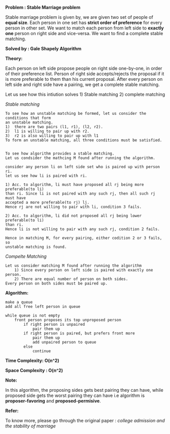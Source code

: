 **Problem : Stable Marriage problem**

Stable marriage problem is given by, we are given two set of people of **equal size**. Each person in one set has **strict order of 
preference** for every person in other set. We want to match each person from left side to **exactly one** person on right side and vice-versa. We want to find a complete stable matching.
   
   
**Solved by : Gale Shapely Algorithm**
   
   
**Theory:**
    
Each person on left side propose people on right side one-by-one, in order of their preference list.
Person of right side accepts/rejects the proposal if it is more preferable to them than his current proposal.
After every person on left side and right side have a pairing, we get a complete stable matching.

Let us see how this intiution solves 1) Stable matching 2) complete matching

*Stable matching*

    To see how an unstable matching be formed, let us consider the conditions that form
    an unstable matching.
    1)  there are two pairs (l1, r1), (l2, r2).
    2)  l1 is willing to pair up with r2.
    3)  r2 is also willing to pair up with l1
    To form an unstable matching, all three conditions must be satisfied.


    To see how algorithm provides a stable matching.
    Let us condsider the mathcing M found after running the algorithm.

    consider any person li on left side set who is paired up with person ri.
    let us see how li is paired with ri.

    1) Acc. to algorithm, li must have proposed all rj being more preferable(to li)
    than ri. Since li is not paired with any such rj, then all such rj must have
    accepted a more preferable(to rj) lj.
    Hence rj are not willing to pair with li, condition 3 fails.

    2) Acc. to algorithm, li did not proposed all rj being lower preferable(to li)
    than ri.
    Hence li is not willing to pair with any such rj, condition 2 fails.

    Hence in matching M, for every pairing, either codition 2 or 3 fails, so
    unstable matching is found.

*Compelte Matching*

    Let us consider matching M found after running the algorithm
        1) Since every person on left side is paired with exactly one person.
        2) There are equal number of person on both sides.
    Every person on both sides must be paired up.


**Algorithm:**

    make a queue
    add all free left person in queue

    while queue is not empty
        front person proposes its top unproposed person
            if right person is unpaired
                pair them up
            if right person is paired, but prefers front more
                pair them up
                add unpaired person to queue
            else
                continue



**Time Complexity: O(n^2)**

**Space Complexity : O(n^2)**


**Note:**
    
In this algorithm, the proposing sides gets best pairing they can have, while proposed
side gets the worst pairing they can have i.e algorithm is **proposer-favoring** and **proposed-permisive**.


**Refer:**

To know more, please go through the original paper : *college admission and the stability of marriage*